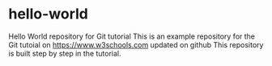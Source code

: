 # hello-world
Hello World repository for Git tutorial
This is an example repository for the Git tutoial on https://www.w3schools.com
updated on github
This repository is built step by step in the tutorial.
